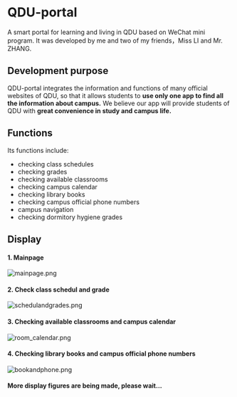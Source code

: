 # QDU-portal
A smart portal for learning and living in QDU based on WeChat mini program.
It was developed by me and two of my friends，Miss LI and Mr. ZHANG.

## Development purpose
QDU-portal integrates the information and functions of many official websites of QDU, so that it allows students to **use only one app to find all the information about campus.**
We believe our app will provide students of QDU with **great convenience in study and campus life.**

## Functions
Its functions include:
* checking class schedules
* checking grades
* checking available classrooms
* checking campus calendar
* checking library books
* checking campus official phone numbers
* campus navigation
* checking dormitory hygiene grades

## Display
#### 1. Mainpage
![mainpage.png](https://i.loli.net/2021/07/30/Gs72kJV1UYmRDun.png)
#### 2. Check class schedul and grade
![schedulandgrades.png](https://i.loli.net/2021/07/30/FpNo7slCQ1jYEx5.png)
#### 3. Checking available classrooms and campus calendar
![room_calendar.png](https://i.loli.net/2021/08/21/GEXgVFA645pjW78.png)
#### 4. Checking library books and campus official phone numbers
![bookandphone.png](https://i.loli.net/2021/08/21/DTvzw6rpdc541aU.png)
#### More display figures are being made, please wait...
